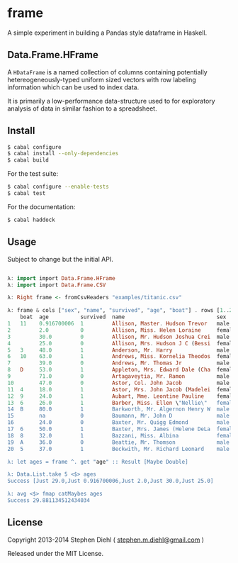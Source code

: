 frame
=====

A simple experiment in building a Pandas style dataframe in Haskell.


Data.Frame.HFrame
-----------------

A ``HDataFrame`` is a named collection of columns containing potentially hetereogeneously-typed uniform sized
vectors with row labeling information which can be used to index data.

It is primarily a low-performance data-structure used to for exploratory analysis of data in similar fashion
to a spreadsheet.

Install
-------

```bash
$ cabal configure
$ cabal install --only-dependencies
$ cabal build
```

For the test suite:

```bash
$ cabal configure --enable-tests
$ cabal test
```

For the documentation:

```bash
$ cabal haddock
```

Usage
-----

Subject to change but the initial API.

```haskell

λ: import import Data.Frame.HFrame
λ: import import Data.Frame.CSV

λ: Right frame <- fromCsvHeaders "examples/titanic.csv"

λ: frame & cols ["sex", "name", "survived", "age", "boat"] . rows [1..20]
    boat  age          survived  name                             sex   
1   11    0.916700006  1         Allison, Master. Hudson Trevor   male  
2         2.0          0         Allison, Miss. Helen Loraine     female
3         30.0         0         Allison, Mr. Hudson Joshua Crei  male  
4         25.0         0         Allison, Mrs. Hudson J C (Bessi  female
5   3     48.0         1         Anderson, Mr. Harry              male  
6   10    63.0         1         Andrews, Miss. Kornelia Theodos  female
7         39.0         0         Andrews, Mr. Thomas Jr           male  
8   D     53.0         1         Appleton, Mrs. Edward Dale (Cha  female
9         71.0         0         Artagaveytia, Mr. Ramon          male  
10        47.0         0         Astor, Col. John Jacob           male  
11  4     18.0         1         Astor, Mrs. John Jacob (Madelei  female
12  9     24.0         1         Aubart, Mme. Leontine Pauline    female
13  6     26.0         1         Barber, Miss. Ellen \"Nellie\"   female
14  B     80.0         1         Barkworth, Mr. Algernon Henry W  male  
15        na           0         Baumann, Mr. John D              male  
16        24.0         0         Baxter, Mr. Quigg Edmond         male  
17  6     50.0         1         Baxter, Mrs. James (Helene DeLa  female
18  8     32.0         1         Bazzani, Miss. Albina            female
19  A     36.0         0         Beattie, Mr. Thomson             male  
20  5     37.0         1         Beckwith, Mr. Richard Leonard    male  

λ: let ages = frame ^. get "age" :: Result [Maybe Double]

λ: Data.List.take 5 <$> ages
Success [Just 29.0,Just 0.916700006,Just 2.0,Just 30.0,Just 25.0]

λ: avg <$> fmap catMaybes ages
Success 29.881134512434034
```

License
-------

Copyright 2013-2014 
Stephen Diehl ( stephen.m.diehl@gmail.com )

Released under the MIT License.
